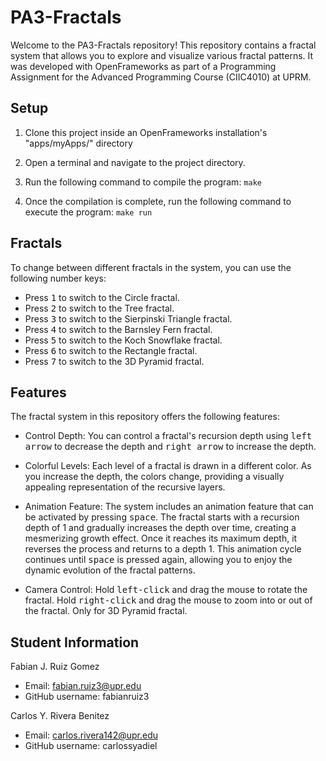 # PA3-Fractals
Welcome to the PA3-Fractals repository! This repository contains a fractal system that allows you to explore and visualize various fractal patterns. 
It was developed with OpenFrameworks as part of a Programming Assignment for the Advanced Programming Course (CIIC4010) at UPRM.

## Setup
1. Clone this project inside an OpenFrameworks installation's "apps/myApps/" directory
   
2. Open a terminal and navigate to the project directory.
   
3. Run the following command to compile the program:
```make```

4. Once the compilation is complete, run the following command to execute the program:
```make run```


## Fractals
To change between different fractals in the system, you can use the following number keys:

- Press <kbd>1</kbd> to switch to the Circle fractal.
- Press <kbd>2</kbd> to switch to the Tree fractal.
- Press <kbd>3</kbd> to switch to the Sierpinski Triangle fractal.
- Press <kbd>4</kbd> to switch to the Barnsley Fern fractal.
- Press <kbd>5</kbd> to switch to the Koch Snowflake fractal.
- Press <kbd>6</kbd> to switch to the Rectangle fractal.
- Press <kbd>7</kbd> to switch to the 3D Pyramid fractal.

## Features

The fractal system in this repository offers the following features:

- Control Depth: You can control a fractal's recursion depth using <kbd>left arrow</kbd> to decrease the depth and <kbd>right arrow</kbd> to increase the depth.
 
- Colorful Levels: Each level of a fractal is drawn in a different color. As you increase the depth, the colors change, providing a visually appealing representation of the recursive layers.
 
- Animation Feature: The system includes an animation feature that can be activated by pressing <kbd>space</kbd>. The fractal starts with a recursion depth of 1 and gradually increases the depth over time, creating a mesmerizing growth effect. Once it reaches its maximum depth, it reverses the process and returns to a depth 1. This animation cycle continues until <kbd>space</kbd> is pressed again, allowing you to enjoy the dynamic evolution of the fractal patterns.
 
- Camera Control: Hold <kbd>left-click</kbd> and drag the mouse to rotate the fractal. Hold <kbd>right-click</kbd> and drag the mouse to zoom into or out of the fractal. Only for 3D Pyramid fractal.


## Student Information
Fabian J. Ruiz Gomez
- Email: fabian.ruiz3@upr.edu
- GitHub username: fabianruiz3

Carlos Y. Rivera Benitez
- Email: carlos.rivera142@upr.edu
- GitHub username: carlossyadiel
